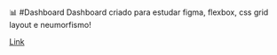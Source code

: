 📊 #Dashboard
Dashboard criado para estudar figma, flexbox, css grid layout e neumorfismo!

[Link](https://lipzdev.github.io/Dashboard/)
